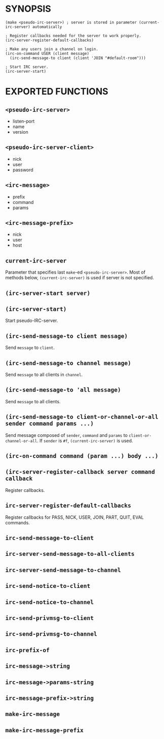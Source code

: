 SYNOPSIS
========
    (make <pseudo-irc-server>) ; server is stored in parameter (current-irc-server) automatically

    ; Register callbacks needed for the server to work properly.
    (irc-server-register-default-callbacks)

    ; Make any users join a channel on login.
    (irc-on-command USER (client message)
      (irc-send-message-to client (client 'JOIN "#default-room")))

    ; Start IRC server.
    (irc-server-start)

EXPORTED FUNCTIONS
==================
`<pseudo-irc-server>`
---------------------
 * listen-port
 * name
 * version

`<pseudo-irc-server-client>`
----------------------------
 * nick
 * user
 * password

`<irc-message>`
---------------
 * prefix
 * command
 * params

`<irc-message-prefix>`
---------------------
 * nick
 * user
 * host

`current-irc-server`
--------------------
Parameter that specifies last `make`-ed `<pseudo-irc-server>`. Most of methods below, `(current-irc-server)` is used if server is not specified.

`(irc-server-start server)`
---------------------------
`(irc-server-start)`
--------------------
Start pseudo-IRC-server.

`(irc-send-message-to client message)`
--------------------------------------
Send `message` to `client`.

`(irc-send-message-to channel message)`
---------------------------------------
Send `message` to all clients in `channel`.

`(irc-send-message-to 'all message)`
------------------------------------
Send `message` to all clients.

`(irc-send-message-to client-or-channel-or-all sender command params ...)`
---------------------
Send message composed of `sender`, `command` and `params` to `client-or-channel-or-all`. If `sender` is `#f`, `(current-irc-server)` is used.

`(irc-on-command command (param ...) body ...)`
------------------------------------------------
`(irc-server-register-callback server command callback`
-------------------------------------------------------
Register callbacks.

`irc-server-register-default-callbacks`
---------------------------------------
Register callbacks for PASS, NICK, USER, JOIN, PART, QUIT, EVAL commands.

`irc-send-message-to-client`
----------------------------
`irc-server-send-message-to-all-clients`
----------------------------------------
`irc-server-send-message-to-channel`
------------------------------------
`irc-send-notice-to-client`
---------------------------
`irc-send-notice-to-channel`
----------------------------
`irc-send-privmsg-to-client`
----------------------------
`irc-send-privmsg-to-channel`
-----------------------------
`irc-prefix-of`
---------------
`irc-message->string`
---------------------
`irc-message->params-string`
----------------------------
`irc-message-prefix->string`
----------------------------
`make-irc-message`
------------------
`make-irc-message-prefix`
-------------------------
